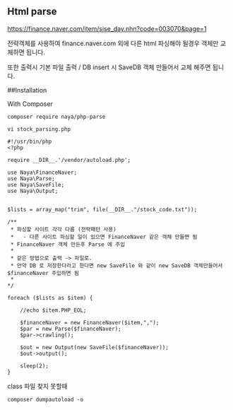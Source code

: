## Html parse 

https://finance.naver.com/item/sise_day.nhn?code=003070&page=1

전략객체를 사용하여 finance.naver.com 외에 다른 html 파싱해야 될경우
객체만 교체하면 됩니다.

또한 출력시 기본 파일 출력 / DB insert 시 SaveDB 객체 만들어서
교체 해주면 됩니다.


##Installation

With Composer

```composer require naya/php-parse```



```vi stock_parsing.php```
```
#!/usr/bin/php
<?php

require __DIR__.'/vendor/autoload.php';

use Naya\FinanceNaver;
use Naya\Parse;
use Naya\SaveFile;
use Naya\Output;


$lists = array_map("trim", file(__DIR__."/stock_code.txt"));

/**
 * 파싱할 사이트 각각 다름 (전략패턴 사용)
 *   - 다른 사이트 파싱할 일이 있으면 FinanceNaver 같은 객체 만들면 됨
 * FinanceNaver 객체 만든후 Parse 에 주입
 *
 * 같은 방법으로 출력 -> 파일로.
 * 만약 DB 로 저장한다라고 한다면 new SaveFile 와 같이 new SaveDB 객체만들어서 $financeNaver 주입하면 됨
 *
*/

foreach ($lists as $item) {

    //echo $item.PHP_EOL;

    $financeNaver = new FinanceNaver($item,",");
    $par = new Parse($financeNaver);
    $par->crawling();

    $out = new Output(new SaveFile($financeNaver));
    $out->output();

    sleep(2);
}
```


class 파일 찾지 못할때

```composer dumpautoload -o```


